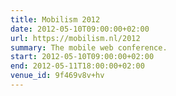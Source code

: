 ```yaml
---
title: Mobilism 2012
date: 2012-05-10T09:00:00+02:00
url: https://mobilism.nl/2012
summary: The mobile web conference.
start: 2012-05-10T09:00:00+02:00
end: 2012-05-11T18:00:00+02:00
venue_id: 9f469v8v+hv
---
```

